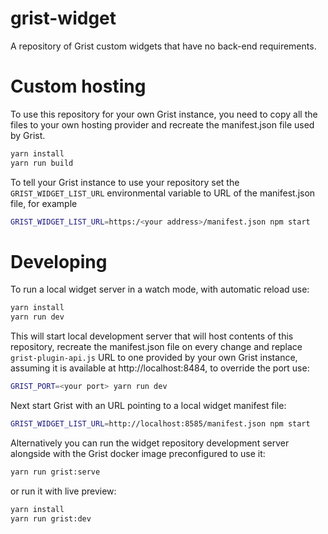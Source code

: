 # grist-widget
A repository of Grist custom widgets that have no back-end requirements.

# Custom hosting

To use this repository for your own Grist instance, you need to copy all the files to
your own hosting provider and recreate the manifest.json file used by Grist. 

```bash
yarn install
yarn run build
```

To tell your Grist instance to use your repository set the `GRIST_WIDGET_LIST_URL`
environmental variable to URL of the manifest.json file, for example

```bash
GRIST_WIDGET_LIST_URL=https:/<your address>/manifest.json npm start
```

# Developing

To run a local widget server in a watch mode, with automatic reload use:

```bash
yarn install
yarn run dev
```

This will start local development server that will host contents of this repository,
recreate the manifest.json file on every change and replace `grist-plugin-api.js` URL to
one provided by your own Grist instance, assuming it is available at
http://localhost:8484, to override the port use:

```bash
GRIST_PORT=<your port> yarn run dev
```

Next start Grist with an URL pointing to a local widget manifest file:

```bash
GRIST_WIDGET_LIST_URL=http://localhost:8585/manifest.json npm start
```

Alternatively you can run the widget repository development server alongside with the Grist docker image preconfigured to use it:

```bash
yarn run grist:serve
```

or run it with live preview:

```bash
yarn install
yarn run grist:dev
```